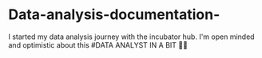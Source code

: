 # Data-analysis-documentation-
I started my data analysis journey with the incubator hub. I'm open minded and optimistic about this #DATA ANALYST IN A BIT 🫶💪
